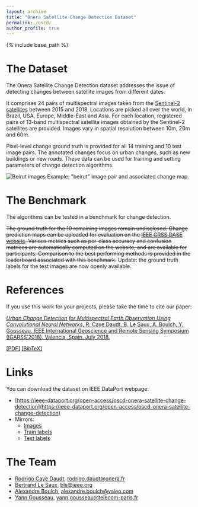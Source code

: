 ```yaml
---
layout: archive
title: "Onera Satellite Change Detection Dataset"
permalink: /oscd/
author_profile: true
---
```


{% include base_path %}

The Dataset
======
The Onera Satellite Change Detection dataset addresses the issue of detecting changes between satellite images from different dates.

It comprises 24 pairs of multispectral images taken from the [Sentinel-2 satellites](https://sentinel.esa.int/web/sentinel/missions/sentinel-2) between 2015 and 2018. Locations are picked all over the world, in Brazil, USA, Europe, Middle-East and Asia. For each location, registered pairs of 13-band multispectral satellite images obtained by the Sentinel-2 satellites are provided. Images vary in spatial resolution between 10m, 20m and 60m.

Pixel-level change ground truth is provided for all 14 training and 10 test image pairs. The annotated changes focus on urban changes, such as new buildings or new roads. These data can be used for training and setting parameters of change detection algorithms.

![Beirut images](/images/beirut-conc.png)
Example: "beirut" image pair and associated change map.

The Benchmark
======
The algorithms can be tested in a benchmark for change detection.

~~The ground truth for the 10 remaining images remain undisclosed. Change prediction maps can be uploaded for evaluation on the [IEEE GRSS DASE website](http://dase.grss-ieee.org/). Various metrics such as per-class accuracy and confusion matrices are automatically computed on the website, and are available for participants. Comparison to the best performing methods is provided in the leaderboard associated with this benchmark.~~ Update: the ground truth labels for the test images are now openly available.
  
References
======
If you use this work for your projects, please take the time to cite our paper:

[*Urban Change Detection for Multispectral Earth Observation Using Convolutional Neural Networks*, R. Caye Daudt, B. Le Saux, A. Boulch, Y. Gousseau. IEEE International Geoscience and Remote Sensing Symposium (IGARSS’2018). Valencia, Spain. July 2018.](https://rcdaudt.github.io/publication/2018-08-22-urban-change-detection)

[[PDF]](http://rcdaudt.github.io/files/2018igarss-change-detection.pdf) [[BibTeX]](http://rcdaudt.github.io/files/daudt2018urban.bib)


Links
======
You can download the dataset on IEEE DataPort webpage:

* [https://ieee-dataport.org/open-access/oscd-onera-satellite-change-detection](https://ieee-dataport.org/open-access/oscd-onera-satellite-change-detection)
* Mirrors:
  * [Images](https://partage.mines-telecom.fr/index.php/s/G93tRIAgLs1sVBM)
  * [Train labels](https://partage.mines-telecom.fr/index.php/s/2D6n03k58ygBSpu)
  * [Test labels](https://partage.imt.fr/index.php/s/gpStKn4Mpgfnr63)

<!---
Online evaluation using the hidden test annotations can be done using the IEEE GRSS DASE webpage:

#* [http://dase.grss-ieee.org/](http://dase.grss-ieee.org/)



--->

The Team
======
* [Rodrigo Caye Daudt](https://rcdaudt.github.io/), rodrigo.daudt@onera.fr
* [Bertrand Le Saux](https://blesaux.github.io/), bls@ieee.org
* [Alexandre Boulch](https://aboulch.github.io/), alexandre.boulch@valeo.com
* [Yann Gousseau](https://perso.telecom-paristech.fr/gousseau/), yann.gousseau@telecom-paris.fr
  

